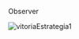Observer

![vitoriaEstrategia1](https://github.com/DiasVitoria/bertoti/assets/80860267/3181f52e-ff1d-4e49-892b-1e1d1941d0d6)
